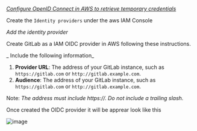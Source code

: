_[Configure OpenID Connect in AWS to retrieve temporary credentials](https://docs.gitlab.com/ee/ci/cloud_services/aws/)_

Create the  `Identity providers`  under the aws IAM Console

_Add the identity provider_

  Create GitLab as a IAM OIDC provider in AWS following these instructions.

_ Include the following information_

1. **Provider URL**: The address of your GitLab instance, such as `https://gitlab.com` or `http://gitlab.example.com`.
2. **Audience**: The address of your GitLab instance, such as `https://gitlab.com` or `http://gitlab.example.com`.

Note: _The address must include https://. Do not include a trailing slash._

Once created the OIDC provider it will be apprear look like this

![image](https://user-images.githubusercontent.com/57703276/218640085-c9ca31d5-357c-4a80-9122-559c29a8a17a.png)
